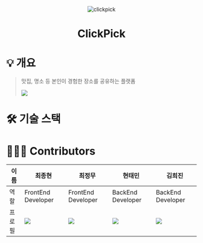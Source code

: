 <div align="center">

![clickpick](https://github.com/ClickPickProject/FrontEnd/assets/144521987/3eefdd64-2266-4c81-be7d-aff6a65acd8c)

<h1 align="center">ClickPick</h1>

</div>

# 💡 개요

> 맛집, 명소 등 본인이 경험한 장소를 공유하는 플랫폼
>
> ![](https://github.com/Elbyss/Algorithm/assets/144521987/586ce7df-ea16-43ab-90dd-1c7833a8117b)

# 🛠️ 기술 스택

# 👩🏻‍💻 Contributors

| 이름   | 최종현                             | 최정무                                  | 현태민                                        | 김희진                                 |
| ------ | ---------------------------------- | --------------------------------------- | --------------------------------------------- | -------------------------------------- |
| 역할   | FrontEnd Developer                 | FrontEnd Developer                      | BackEnd Developer                             | BackEnd Developer                      |
| 프로필 | ![](https://github.com/elbyss.png) | ![](https://github.com/choijungmua.png) | ![](https://github.com/taemintaeminHyeon.png) | ![](https://github.com/huijin-kim.png) |
